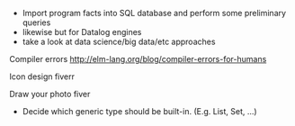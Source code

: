 - Import program facts into SQL database and perform some preliminary queries
- likewise but for Datalog engines
- take a look at data science/big data/etc approaches

Compiler errors
http://elm-lang.org/blog/compiler-errors-for-humans

Icon design
fiverr

Draw your photo
fiver

- Decide which generic type should be built-in. (E.g. List, Set, ...)
